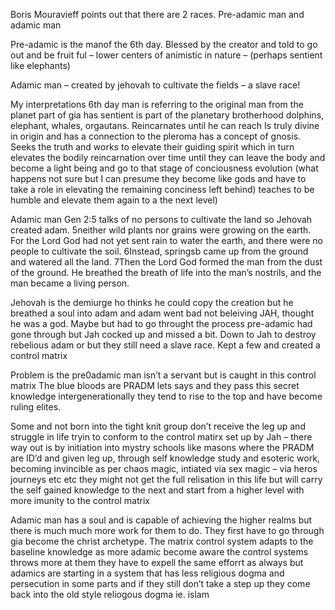 Boris Mouravieff points out that there are 2 races. 
Pre-adamic man and adamic man

Pre-adamic is the manof the 6th day. Blessed by the creator and told to go out and be fruit ful – lower centers of animistic in nature – (perhaps sentient like elephants)


Adamic man – created by jehovah to cultivate the fields – a slave race! 


My interpretations 
6th day man is referring to the original man from the planet part of gia has sentient is part of the planetary brotherhood dolphins, elephant, whales, orgautans. Reincarnates until he can reach 
Is truly divine in origin and has a connection to the pleroma has a concept of gnosis.  Seeks the truth and works to elevate their guiding spirit which in turn elevates the bodily reincarnation over time until they can leave the body and become a light being and go to that stage of conciousness evolution (what happens not sure but I can presume they become like gods and have to take a role in elevating the remaining conciness left behind) teaches to be humble and elevate them again to a the next level)

Adamic man Gen 2:5 talks of no persons to cultivate the land so Jehovah created adam. 
5neither wild plants nor grains were growing on the earth. For the Lord God had not yet sent rain to water the earth, and there were no people to cultivate the soil. 6Instead, springsb came up from the ground and watered all the land. 7Then the Lord God formed the man from the dust of the ground. He breathed the breath of life into the man’s nostrils, and the man became a living person. 

Jehovah is the demiurge ho thinks he could copy the creation but he breathed a soul into adam and adam went bad not beleiving JAH, thought he was a god. Maybe but had to go throught the process pre-adamic had gone through but Jah cocked up and missed a bit.
Down to Jah to destroy rebelious adam or but they still need a slave race. Kept a few and created a control matrix 

Problem is the pre0adamic man isn’t a servant but is caught in this control matrix 
The blue bloods are PRADM lets says and they pass this secret knowledge intergenerationally they tend to rise to the top and have become ruling elites.

Some and not born into the tight knit group don’t receive the leg up and struggle in life tryin to conform to the control matirx set up by Jah – there way out is by initiation into mystry schools like masons where the PRADM are ID’d and given leg up, through self knowledge study and esoteric work, becoming invincible as per chaos magic, intiated via sex magic – via heros journeys etc etc they might not get the full relisation in this life but will carry the self gained knowledge to the next and start from a higher level with more imunity to the control matrix

Adamic man has a soul and is capable of achieving the higher realms but there is much much more work for them to do. They first have to go through gia become the christ archetype. 
The matrix control system adapts to the baseline knowledge as more adamic become aware the control systems throws more at them they have to expell the same efforrt as always but adamics are starting in a system that has less religious dogma and persecution in some parts and if they still don’t take a step up they come back into the old style reliogous dogma ie. islam 

